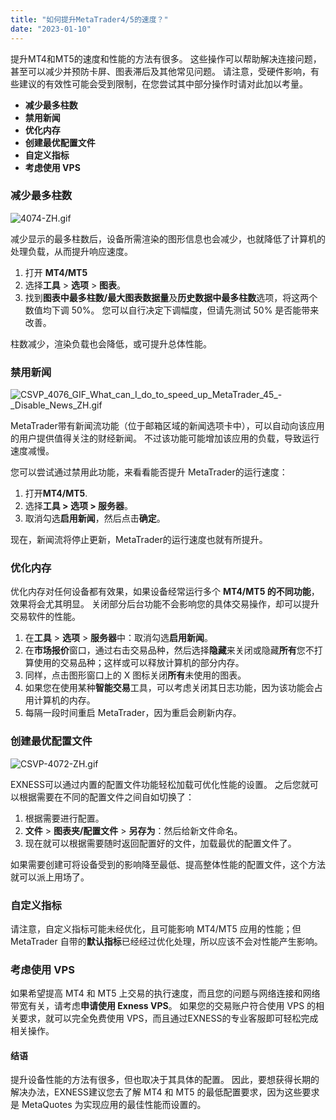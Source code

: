 ```yaml
---
title: "如何提升MetaTrader4/5的速度？"
date: "2023-01-10"
---
```


提升MT4和MT5的速度和性能的方法有很多。 这些操作可以帮助解决连接问题，甚至可以减少并预防卡屏、图表滞后及其他常见问题。 请注意，受硬件影响，有些建议的有效性可能会受到限制，在您尝试其中部分操作时请对此加以考量。

- **减少最多柱数**
- **禁用新闻**
- **优化内存**
- **创建最优配置文件**
- **自定义指标**
- **考虑使用 VPS**

### 减少最多柱数

![4074-ZH.gif](https://get.exness.help/hc/article_attachments/5945215820444/4074-ZH.gif)

减少显示的最多柱数后，设备所需渲染的图形信息也会减少，也就降低了计算机的处理负载，从而提升响应速度。

1. 打开 **MT4/MT5**
2. 选择**工具** > **选项** > **图表**。
3. 找到**图表中最多柱数/最大图表数据量**及**历史数据中最多柱数**选项，将这两个数值均下调 50%。 您可以自行决定下调幅度，但请先测试 50% 是否能带来改善。

柱数减少，渲染负载也会降低，或可提升总体性能。

### 禁用新闻

![CSVP_4076_GIF_What_can_I_do_to_speed_up_MetaTrader_45_-_Disable_News_ZH.gif](https://get.exness.help/hc/article_attachments/5945253764380/CSVP_4076_GIF_What_can_I_do_to_speed_up_MetaTrader_45_-_Disable_News_ZH.gif)

MetaTrader带有新闻流功能（位于邮箱区域的新闻选项卡中），可以自动向该应用的用户提供值得关注的财经新闻。 不过该功能可能增加该应用的负载，导致运行速度减慢。

您可以尝试通过禁用此功能，来看看能否提升 MetaTrader的运行速度：

1. 打开**MT4/MT5**.
2. 选择**工具 > 选项 > 服务器**。
3. 取消勾选**启用新闻**，然后点击**确定**。

现在，新闻流将停止更新，MetaTrader的运行速度也就有所提升。

### 优化内存

优化内存对任何设备都有效果，如果设备经常运行多个 **MT4/MT5 的不同功能**，效果将会尤其明显。 关闭部分后台功能不会影响您的具体交易操作，却可以提升交易软件的性能。

1. 在**工具** > **选项** > **服务器**中：取消勾选**启用新闻**。
2. 在**市场报价**窗口，通过右击交易品种，然后选择**隐藏**来关闭或隐藏**所有**您不打算使用的交易品种；这样或可以释放计算机的部分内存。
3. 同样，点击图形窗口上的 X 图标关闭**所有**未使用的图表。
4. 如果您在使用某种**智能交易**工具，可以考虑关闭其日志功能，因为该功能会占用计算机的内存。
5. 每隔一段时间重启 MetaTrader，因为重启会刷新内存。

### 创建最优配置文件

![CSVP-4072-ZH.gif](https://get.exness.help/hc/article_attachments/5945254151708/CSVP-4072-ZH.gif)

EXNESS可以通过内置的配置文件功能轻松加载可优化性能的设置。 之后您就可以根据需要在不同的配置文件之间自如切换了：

1. 根据需要进行配置。
2. **文件** > **图表夹/配置文件** > **另存为**：然后给新文件命名。
3. 现在就可以根据需要随时返回配置好的文件，加载最优的配置文件了。

如果需要创建可将设备受到的影响降至最低、提高整体性能的配置文件，这个方法就可以派上用场了。

### 自定义指标

请注意，自定义指标可能未经优化，且可能影响 MT4/MT5 应用的性能；但 MetaTrader 自带的**默认指标**已经经过优化处理，所以应该不会对性能产生影响。

### 考虑使用 VPS

如果希望提高 MT4 和 MT5 上交易的执行速度，而且您的问题与网络连接和网络带宽有关，请考虑**申请使用 Exness VPS**。 如果您的交易账户符合使用 VPS 的相关要求，就可以完全免费使用 VPS，而且通过EXNESS的专业客服即可轻松完成相关操作。

#### 结语

提升设备性能的方法有很多，但也取决于其具体的配置。 因此，要想获得长期的解决办法，EXNESS建议您去了解 MT4 和 MT5 的最低配置要求，因为这些要求是 MetaQuotes 为实现应用的最佳性能而设置的。
